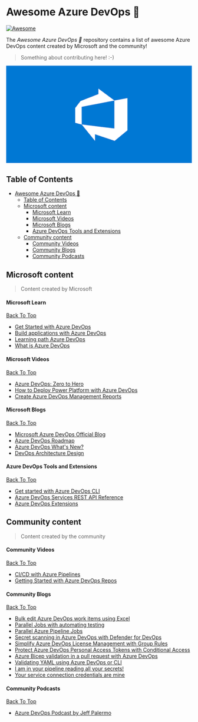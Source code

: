 # Awesome Azure DevOps 🚀
[![Awesome](https://cdn.rawgit.com/sindresorhus/awesome/d7305f38d29fed78fa85652e3a63e154dd8e8829/media/badge.svg)](https://github.com/sindresorhus/awesome)

The _Awesome Azure DevOps 🚀_ repository contains a list of awesome Azure DevOps content created by Microsoft and the community!


> Something about contributing here! :-)

<p align="center">
  <img src="images/AzureDevOpsHeader.png">
</p>

## Table of Contents

- [Awesome Azure DevOps 🚀](#awesome-azure-devops-)
  - [Table of Contents](#table-of-contents)
  - [Microsoft content](#microsoft-content)
      - [Microsoft Learn](#microsoft-learn)
      - [Microsoft Videos](#microsoft-videos)
      - [Microsoft Blogs](#microsoft-blogs)
      - [Azure DevOps Tools and Extensions](#azure-devops-tools-and-extensions)
  - [Community content](#community-content)
      - [Community Videos](#community-videos)
      - [Community Blogs](#community-blogs)
      - [Community Podcasts](#community-podcasts)

## Microsoft content

> Content created by Microsoft

#### Microsoft Learn

[Back To Top](#Table-Of-Contents)

- [Get Started with Azure DevOps](https://learn.microsoft.com/en-us/training/paths/evolve-your-devops-practices/)
- [Build applications with Azure DevOps](https://learn.microsoft.com/en-us/training/paths/build-applications-with-azure-devops/)
- [Learning path Azure DevOps](https://learn.microsoft.com/en-us/training/browse/?expanded=azure&products=azure-devops)
- [What is Azure DevOps](https://learn.microsoft.com/en-us/azure/devops/user-guide/what-is-azure-devops?toc=%2Fazure%2Fdevops%2Fget-started%2Ftoc.json&view=azure-devops)


#### Microsoft Videos

[Back To Top](#Table-Of-Contents)

- [Azure DevOps: Zero to Hero](https://www.youtube.com/watch?v=DoWhZO7nbCY)
- [How to Deploy Power Platform with Azure DevOps](https://www.youtube.com/watch?v=iHpSuw8Ap48&t=758s)
- [Create Azure DevOps Management Reports](https://www.youtube.com/watch?v=gqUFAAByPfU)

#### Microsoft Blogs

[Back To Top](#Table-Of-Contents)

- [Microsoft Azure DevOps Official Blog](https://devblogs.microsoft.com/devops/)
- [Azure DevOps Roadmap](https://learn.microsoft.com/en-us/azure/devops/release-notes/features-timeline)
- [Azure DevOps What's New?](https://learn.microsoft.com/en-us/azure/devops/release-notes/docswhatsnew/)
- [DevOps Architecture Design](https://learn.microsoft.com/en-us/azure/architecture/guide/devops/devops-start-here)

#### Azure DevOps Tools and Extensions

[Back To Top](#Table-Of-Contents)

- [Get started with Azure DevOps CLI](https://learn.microsoft.com/en-us/azure/devops/cli/?view=azure-devops)
- [Azure DevOps Services REST API Reference](https://learn.microsoft.com/en-us/rest/api/azure/devops/?view=azure-devops-rest-7.1)
- [Azure DevOps Extensions](https://marketplace.visualstudio.com/azuredevops)

## Community content

> Content created by the community

#### Community Videos

[Back To Top](#Table-Of-Contents)

- [CI/CD with Azure Pipelines](https://www.youtube.com/watch?v=4BibQ69MD8c)
- [Getting Started with Azure DevOps Repos](https://www.youtube.com/watch?v=qLhVWJvox7g)

#### Community Blogs

[Back To Top](#Table-Of-Contents)

- [Bulk edit Azure DevOps work items using Excel](https://www.techielass.com/bulk-edit-azure-devops-work-items-using-excel/)
- [Parallel Jobs with automating testing](https://samlearnsazure.blog/2021/01/26/parallel-jobs-with-automating-testing/)
- [Parallel Azure Pipeline Jobs](https://samlearnsazure.blog/2020/02/11/parallel-azure-pipelines-jobs/)
- [Secret scanning in Azure DevOps with Defender for DevOps](https://johnlokerse.dev/2023/05/24/secret-scanning-in-azure-devops-with-defender-for-devops/)
- [Simplify Azure DevOps License Management with Group Rules](https://johnlokerse.dev/2023/04/15/simplify-azure-devops-license-management-with-group-rules/)
- [Protect Azure DevOps Personal Access Tokens with Conditional Access](https://johnlokerse.dev/2023/03/12/protect-azure-devops-personal-access-tokens-with-conditional-access/)
- [Azure Bicep validation in a pull request with Azure DevOps](https://johnlokerse.dev/2022/04/20/azure-bicep-validation-in-a-pull-request-with-azure-devops/)
- [Validating YAML using Azure DevOps or CLI](https://johnlokerse.dev/2022/02/07/validating-yaml-using-azure-devops-or-cli/)
- [I am in your pipeline reading all your secrets!](https://www.devjev.nl/posts/2022/i-am-in-your-pipeline-reading-all-your-secrets/)
- [Your service connection credentials are mine](https://www.devjev.nl/posts/2022/your-service-connection-credentials-are-mine/)

#### Community Podcasts

[Back To Top](#Table-Of-Contents)

- [Azure DevOps Podcast by Jeff Palermo](http://azuredevopspodcast.clear-measure.com/)